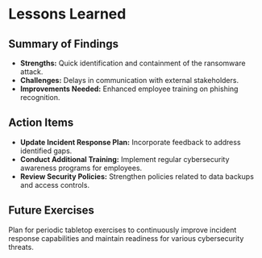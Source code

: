 # Lessons Learned

## Summary of Findings

- **Strengths:** Quick identification and containment of the ransomware attack.
- **Challenges:** Delays in communication with external stakeholders.
- **Improvements Needed:** Enhanced employee training on phishing recognition.

## Action Items

- **Update Incident Response Plan:** Incorporate feedback to address identified gaps.
- **Conduct Additional Training:** Implement regular cybersecurity awareness programs for employees.
- **Review Security Policies:** Strengthen policies related to data backups and access controls.

## Future Exercises

Plan for periodic tabletop exercises to continuously improve incident response capabilities and maintain readiness for various cybersecurity threats.
